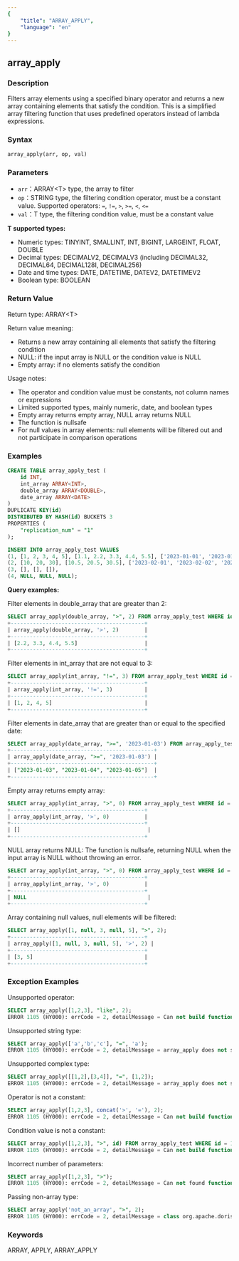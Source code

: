 ```yaml
---
{
    "title": "ARRAY_APPLY",
    "language": "en"
}
---
```


## array_apply

<version since="1.2.3">


</version>

### Description

Filters array elements using a specified binary operator and returns a new array containing elements that satisfy the condition. This is a simplified array filtering function that uses predefined operators instead of lambda expressions.

### Syntax

```sql
array_apply(arr, op, val)
```

### Parameters

- `arr`：ARRAY\<T> type, the array to filter
- `op`：STRING type, the filtering condition operator, must be a constant value. Supported operators: `=`, `!=`, `>`, `>=`, `<`, `<=`
- `val`：T type, the filtering condition value, must be a constant value

**T supported types:**
- Numeric types: TINYINT, SMALLINT, INT, BIGINT, LARGEINT, FLOAT, DOUBLE
- Decimal types: DECIMALV2, DECIMALV3 (including DECIMAL32, DECIMAL64, DECIMAL128I, DECIMAL256)
- Date and time types: DATE, DATETIME, DATEV2, DATETIMEV2
- Boolean type: BOOLEAN

### Return Value

Return type: ARRAY\<T>

Return value meaning:
- Returns a new array containing all elements that satisfy the filtering condition
- NULL: if the input array is NULL or the condition value is NULL
- Empty array: if no elements satisfy the condition

Usage notes:
- The operator and condition value must be constants, not column names or expressions
- Limited supported types, mainly numeric, date, and boolean types
- Empty array returns empty array, NULL array returns NULL
- The function is nullsafe
- For null values in array elements: null elements will be filtered out and not participate in comparison operations

### Examples

```sql
CREATE TABLE array_apply_test (
    id INT,
    int_array ARRAY<INT>,
    double_array ARRAY<DOUBLE>,
    date_array ARRAY<DATE>
)
DUPLICATE KEY(id)
DISTRIBUTED BY HASH(id) BUCKETS 3
PROPERTIES (
    "replication_num" = "1"
);

INSERT INTO array_apply_test VALUES
(1, [1, 2, 3, 4, 5], [1.1, 2.2, 3.3, 4.4, 5.5], ['2023-01-01', '2023-01-02', '2023-01-03', '2023-01-04', '2023-01-05']),
(2, [10, 20, 30], [10.5, 20.5, 30.5], ['2023-02-01', '2023-02-02', '2023-02-03']),
(3, [], [], []),
(4, NULL, NULL, NULL);
```

**Query examples:**

Filter elements in double_array that are greater than 2:
```sql
SELECT array_apply(double_array, ">", 2) FROM array_apply_test WHERE id = 1;
+------------------------------------------+
| array_apply(double_array, '>', 2)        |
+------------------------------------------+
| [2.2, 3.3, 4.4, 5.5]                     |
+------------------------------------------+
```

Filter elements in int_array that are not equal to 3:
```sql
SELECT array_apply(int_array, "!=", 3) FROM array_apply_test WHERE id = 1;
+------------------------------------------+
| array_apply(int_array, '!=', 3)          |
+------------------------------------------+
| [1, 2, 4, 5]                             |
+------------------------------------------+
```

Filter elements in date_array that are greater than or equal to the specified date:
```sql
SELECT array_apply(date_array, ">=", '2023-01-03') FROM array_apply_test WHERE id = 1;
+---------------------------------------------+
| array_apply(date_array, ">=", '2023-01-03') |
+---------------------------------------------+
| ["2023-01-03", "2023-01-04", "2023-01-05"]  |
+---------------------------------------------+
```

Empty array returns empty array:
```sql
SELECT array_apply(int_array, ">", 0) FROM array_apply_test WHERE id = 3;
+------------------------------------------+
| array_apply(int_array, '>', 0)           |
+------------------------------------------+
| []                                        |
+------------------------------------------+
```

NULL array returns NULL: The function is nullsafe, returning NULL when the input array is NULL without throwing an error.
```sql
SELECT array_apply(int_array, ">", 0) FROM array_apply_test WHERE id = 4;
+------------------------------------------+
| array_apply(int_array, '>', 0)           |
+------------------------------------------+
| NULL                                      |
+------------------------------------------+
```

Array containing null values, null elements will be filtered:
```sql
SELECT array_apply([1, null, 3, null, 5], ">", 2);
+------------------------------------------+
| array_apply([1, null, 3, null, 5], '>', 2) |
+------------------------------------------+
| [3, 5]                                   |
+------------------------------------------+
```

### Exception Examples

Unsupported operator:
```sql
SELECT array_apply([1,2,3], "like", 2);
ERROR 1105 (HY000): errCode = 2, detailMessage = Can not build function: 'array_apply', expression: array_apply([1, 2, 3], 'like', 2), array_apply(arr, op, val): op support =, >=, <=, >, <, !=, but we get like
```

Unsupported string type:
```sql
SELECT array_apply(['a','b','c'], "=", 'a');
ERROR 1105 (HY000): errCode = 2, detailMessage = array_apply does not support type VARCHAR(1), expression is array_apply(['a', 'b', 'c'], '=', 'a')
```

Unsupported complex type:
```sql
SELECT array_apply([[1,2],[3,4]], "=", [1,2]);
ERROR 1105 (HY000): errCode = 2, detailMessage = array_apply does not support type ARRAY<TINYINT>, expression is array_apply([[1, 2], [3, 4]], '=', [1, 2])
```

Operator is not a constant:
```sql
SELECT array_apply([1,2,3], concat('>', '='), 2);
ERROR 1105 (HY000): errCode = 2, detailMessage = Can not build function: 'array_apply', expression: array_apply([1, 2, 3], concat('>', '='), 2), array_apply(arr, op, val): op support const value only.
```

Condition value is not a constant:
```sql
SELECT array_apply([1,2,3], ">", id) FROM array_apply_test WHERE id = 1;
ERROR 1105 (HY000): errCode = 2, detailMessage = Can not build function: 'array_apply', expression: array_apply([1, 2, 3], '>', id), array_apply(arr, op, val): val support const value only.
```

Incorrect number of parameters:
```sql
SELECT array_apply([1,2,3], ">");
ERROR 1105 (HY000): errCode = 2, detailMessage = Can not found function 'array_apply' which has 2 arity. Candidate functions are: [array_apply(Expression, Expression, Expression)]
```

Passing non-array type:
```sql
SELECT array_apply('not_an_array', ">", 2);
ERROR 1105 (HY000): errCode = 2, detailMessage = class org.apache.doris.nereids.types.VarcharType cannot be cast to class org.apache.doris.nereids.types.ArrayType (org.apache.doris.nereids.types.VarcharType and org.apache.doris.nereids.types.ArrayType are in unnamed module of loader 'app')
```

### Keywords

ARRAY, APPLY, ARRAY_APPLY 